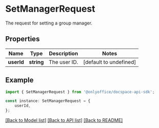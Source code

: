 # SetManagerRequest

The request for setting a group manager.

## Properties

Name | Type | Description | Notes
------------ | ------------- | ------------- | -------------
**userId** | **string** | The user ID. | [default to undefined]

## Example

```typescript
import { SetManagerRequest } from '@onlyoffice/docspace-api-sdk';

const instance: SetManagerRequest = {
    userId,
};
```

[[Back to Model list]](../README.md#documentation-for-models) [[Back to API list]](../README.md#documentation-for-api-endpoints) [[Back to README]](../README.md)
